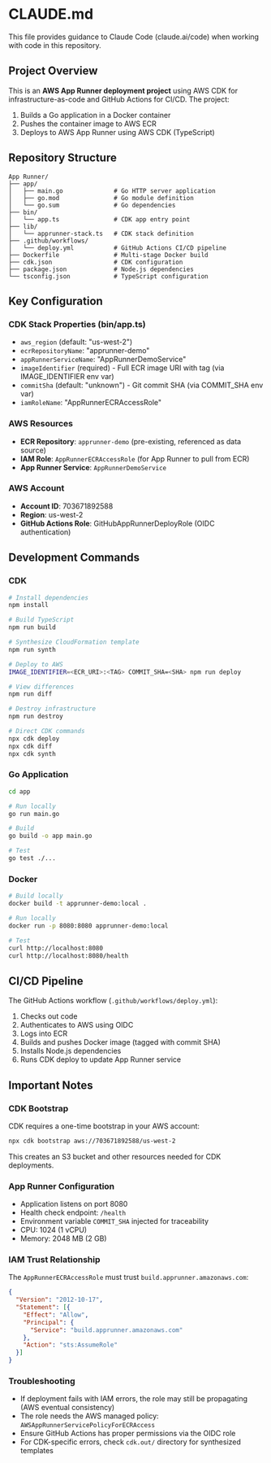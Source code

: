 # CLAUDE.md

This file provides guidance to Claude Code (claude.ai/code) when working with code in this repository.

## Project Overview

This is an **AWS App Runner deployment project** using AWS CDK for infrastructure-as-code and GitHub Actions for CI/CD. The project:
1. Builds a Go application in a Docker container
2. Pushes the container image to AWS ECR
3. Deploys to AWS App Runner using AWS CDK (TypeScript)

## Repository Structure

```
App Runner/
├── app/
│   ├── main.go              # Go HTTP server application
│   ├── go.mod               # Go module definition
│   └── go.sum               # Go dependencies
├── bin/
│   └── app.ts               # CDK app entry point
├── lib/
│   └── apprunner-stack.ts   # CDK stack definition
├── .github/workflows/
│   └── deploy.yml           # GitHub Actions CI/CD pipeline
├── Dockerfile               # Multi-stage Docker build
├── cdk.json                 # CDK configuration
├── package.json             # Node.js dependencies
└── tsconfig.json            # TypeScript configuration
```

## Key Configuration

### CDK Stack Properties (bin/app.ts)
- `aws_region` (default: "us-west-2")
- `ecrRepositoryName`: "apprunner-demo"
- `appRunnerServiceName`: "AppRunnerDemoService"
- `imageIdentifier` (required) - Full ECR image URI with tag (via IMAGE_IDENTIFIER env var)
- `commitSha` (default: "unknown") - Git commit SHA (via COMMIT_SHA env var)
- `iamRoleName`: "AppRunnerECRAccessRole"

### AWS Resources
- **ECR Repository**: `apprunner-demo` (pre-existing, referenced as data source)
- **IAM Role**: `AppRunnerECRAccessRole` (for App Runner to pull from ECR)
- **App Runner Service**: `AppRunnerDemoService`

### AWS Account
- **Account ID**: 703671892588
- **Region**: us-west-2
- **GitHub Actions Role**: GitHubAppRunnerDeployRole (OIDC authentication)

## Development Commands

### CDK
```bash
# Install dependencies
npm install

# Build TypeScript
npm run build

# Synthesize CloudFormation template
npm run synth

# Deploy to AWS
IMAGE_IDENTIFIER=<ECR_URI>:<TAG> COMMIT_SHA=<SHA> npm run deploy

# View differences
npm run diff

# Destroy infrastructure
npm run destroy

# Direct CDK commands
npx cdk deploy
npx cdk diff
npx cdk synth
```

### Go Application
```bash
cd app

# Run locally
go run main.go

# Build
go build -o app main.go

# Test
go test ./...
```

### Docker
```bash
# Build locally
docker build -t apprunner-demo:local .

# Run locally
docker run -p 8080:8080 apprunner-demo:local

# Test
curl http://localhost:8080
curl http://localhost:8080/health
```

## CI/CD Pipeline

The GitHub Actions workflow (`.github/workflows/deploy.yml`):
1. Checks out code
2. Authenticates to AWS using OIDC
3. Logs into ECR
4. Builds and pushes Docker image (tagged with commit SHA)
5. Installs Node.js dependencies
6. Runs CDK deploy to update App Runner service

## Important Notes

### CDK Bootstrap
CDK requires a one-time bootstrap in your AWS account:
```bash
npx cdk bootstrap aws://703671892588/us-west-2
```

This creates an S3 bucket and other resources needed for CDK deployments.

### App Runner Configuration
- Application listens on port 8080
- Health check endpoint: `/health`
- Environment variable `COMMIT_SHA` injected for traceability
- CPU: 1024 (1 vCPU)
- Memory: 2048 MB (2 GB)

### IAM Trust Relationship
The `AppRunnerECRAccessRole` must trust `build.apprunner.amazonaws.com`:
```json
{
  "Version": "2012-10-17",
  "Statement": [{
    "Effect": "Allow",
    "Principal": {
      "Service": "build.apprunner.amazonaws.com"
    },
    "Action": "sts:AssumeRole"
  }]
}
```

### Troubleshooting
- If deployment fails with IAM errors, the role may still be propagating (AWS eventual consistency)
- The role needs the AWS managed policy: `AWSAppRunnerServicePolicyForECRAccess`
- Ensure GitHub Actions has proper permissions via the OIDC role
- For CDK-specific errors, check `cdk.out/` directory for synthesized templates

